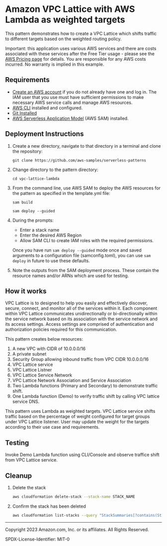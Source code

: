 # Amazon VPC Lattice with AWS Lambda as weighted targets

This pattern demonstrates how to create a VPC Lattice which shifts traffic to different targets based on the weighted routing policy.

Important: this application uses various AWS services and there are costs associated with these services after the Free Tier usage - please see the [AWS Pricing page](https://aws.amazon.com/pricing/) for details. You are responsible for any AWS costs incurred. No warranty is implied in this example.

## Requirements

* [Create an AWS account](https://portal.aws.amazon.com/gp/aws/developer/registration/index.html) if you do not already have one and log in. The IAM user that you use must have sufficient permissions to make necessary AWS service calls and manage AWS resources.
* [AWS CLI](https://docs.aws.amazon.com/cli/latest/userguide/install-cliv2.html) installed and configured.
* [Git Installed](https://git-scm.com/book/en/v2/Getting-Started-Installing-Git)
* [AWS Serverless Application Model](https://docs.aws.amazon.com/serverless-application-model/latest/developerguide/serverless-sam-cli-install.html) (AWS SAM) installed.

## Deployment Instructions

1. Create a new directory, navigate to that directory in a terminal and clone the repository:
    ``` 
    git clone https://github.com/aws-samples/serverless-patterns
    ```
2. Change directory to the pattern directory:
    ```
    cd vpc-lattice-lambda
    ```
3. From the command line, use AWS SAM to deploy the AWS resources for the pattern as specified in the template.yml file:
    ```
    sam build

    sam deploy --guided
    ```
4. During the prompts:
    * Enter a stack name
    * Enter the desired AWS Region
    * Allow SAM CLI to create IAM roles with the required permissions.

    Once you have run `sam deploy --guided` mode once and saved arguments to a configuration file (samconfig.toml), you can use `sam deploy` in future to use these defaults.

5. Note the outputs from the SAM deployment process. These contain the resource names and/or ARNs which are used for testing.

## How it works

VPC Lattice is to designed to help you easily and effectively discover, secure, connect, and monitor all of the services within it. Each component within VPC Lattice communicates unidirectionally or bi-directionally within the service network based on its association with the service network and its access settings. Access settings are comprised of authentication and authorization policies required for this communication. 

This pattern creates below resources:

1. A new VPC with CIDR of 10.0.0.0/16
2. A private subnet
3. Security Group allowing inbound traffic from VPC CIDR 10.0.0.0/16
4. VPC Lattice service
5. VPC Lattice Listner
6. VPC Lattice Service Network
7. VPC Lattice Network Association and Service Association
8. Two Lambda functions (Primary and Secondary) to demonstrate traffic shift.
9. One Lambda function (Demo) to verify traffic shift by calling VPC lattice service DNS.

This pattern uses Lambda as weighted targets. VPC Lattice service shifts traffic based on the percentage of weight configured for target groups under VPC Lattice listener. User may update the weight for the targets according to their use case and requirements.  

## Testing

Invoke Demo Lambda function using CLI/Console and observe traffice shift from VPC Lattice service.

## Cleanup
 
1. Delete the stack
    ```bash
    aws cloudformation delete-stack --stack-name STACK_NAME
    ```
1. Confirm the stack has been deleted
    ```bash
    aws cloudformation list-stacks --query "StackSummaries[?contains(StackName,'STACK_NAME')].StackStatus"
    ```
----
Copyright 2023 Amazon.com, Inc. or its affiliates. All Rights Reserved.

SPDX-License-Identifier: MIT-0
